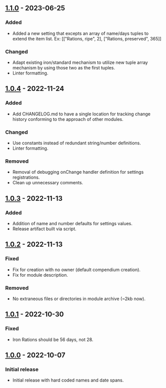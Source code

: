 ## [1.1.0] - 2023-06-25
### Added
- Added a new setting that excepts an array of name/days tuples to extend the item list.  Ex: [["Rations, ripe", 2], ["Rations, preserved", 365]]

### Changed
- Adapt existing iron/standard mechanism to utilize new tuple array mechanism by using those two as the first tuples.
- Linter formatting.


## [1.0.4] - 2022-11-24
### Added
- Add CHANGELOG.md to have a single location for tracking change history conforming to the approach of other modules.

### Changed
- Use constants instead of redundant string/number definitions.
- Linter formatting.

### Removed
- Removal of debugging onChange handler definition for settings registrations.
- Clean up unnecessary comments.


## [1.0.3] - 2022-11-13
### Added
- Addition of name and number defaults for settings values.
- Release artifact built via script.


## [1.0.2] - 2022-11-13
### Fixed
- Fix for creation with no owner (default compendium creation).
- Fix for module description.

### Removed
- No extraneous files or directories in module archive (~2kb now).


## [1.0.1] - 2022-10-30
### Fixed
- Iron Rations should be 56 days, not 28.


## [1.0.0] - 2022-10-07
### Initial release
- Initial release with hard coded names and date spans.

[1.1.0]: https://github.com/JustinFreitas/ration-expiration-date/compare/1.0.4...1.1.0
[1.0.4]: https://github.com/JustinFreitas/ration-expiration-date/compare/1.0.3...1.0.4
[1.0.3]: https://github.com/JustinFreitas/ration-expiration-date/compare/1.0.2...1.0.3
[1.0.2]: https://github.com/JustinFreitas/ration-expiration-date/compare/1.0.1...1.0.2
[1.0.1]: https://github.com/JustinFreitas/ration-expiration-date/compare/1.0.0...1.0.1
[1.0.0]: https://github.com/JustinFreitas/ration-expiration-date/releases/tag/1.0.0
